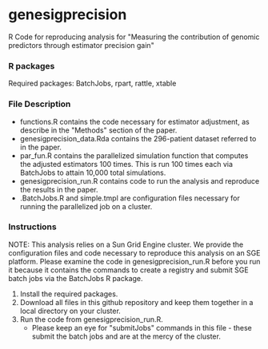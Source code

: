 # genesigprecision
R Code for reproducing analysis for "Measuring the contribution of genomic predictors through estimator precision gain"

### R packages
Required packages:
BatchJobs, rpart, rattle, xtable 

### File Description
* functions.R contains the code necessary for estimator adjustment, as describe in the "Methods" section of the paper.
* genesigprecision_data.Rda contains the 296-patient dataset referred to in the paper.
* par_fun.R contains the parallelized simulation function that computes the adjusted estimators 100 times. This is run 100 times each via BatchJobs to attain 10,000 total simulations.
* genesigprecision_run.R contains code to run the analysis and reproduce the results in the paper.
* .BatchJobs.R and simple.tmpl are configuration files necessary for running the parallelized job on a cluster.

### Instructions

NOTE: This analysis relies on a Sun Grid Engine cluster. We provide the configuration files and code necessary to reproduce this analysis
on an SGE platform. Please examine the code in genesigprecision_run.R before you run it because it contains the commands to create a registry
and submit SGE batch jobs via the BatchJobs R package.

1. Install the required packages.
2. Download all files in this github repository and keep them together in a local directory on your cluster.
3. Run the code from genesigprecision_run.R.
	* Please keep an eye for "submitJobs" commands in this file - these submit the batch jobs and are at the mercy of the cluster.